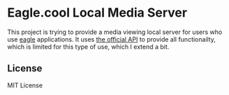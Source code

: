 # Eagle.cool Local Media Server

This project is trying to provide a media viewing local server for users who use [eagle](https://eagle.cool) applications. It uses [the official API](https://api.eagle.cool) to provide all functionailty, which is limited for this type of use, which I extend a bit.

## License

MIT License

